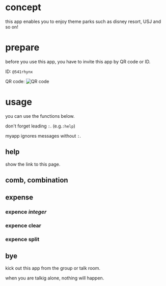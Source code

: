 # concept
this app enables you to enjoy theme parks such as disney resort, USJ and so on!

# prepare
before you use this app, you have to invite this app by QR code or ID.

ID: `@541rhynx`

QR code:
![QR code](https://user-images.githubusercontent.com/26474260/69472396-f0b41c80-0dec-11ea-8520-f0f55cb9476c.png "QRcode")

# usage
you can use the functions below.

don't forget leading `:`. (e.g.`:help`)

myapp ignores messages without `:`.

## help
show the link to this page.


## comb, combination

## expense
### expence *integer*
### expence clear
### expence split

## bye
kick out this app from the group or talk room.

when you are talkig alone, nothing will happen.
<!--
## birthday
-->

